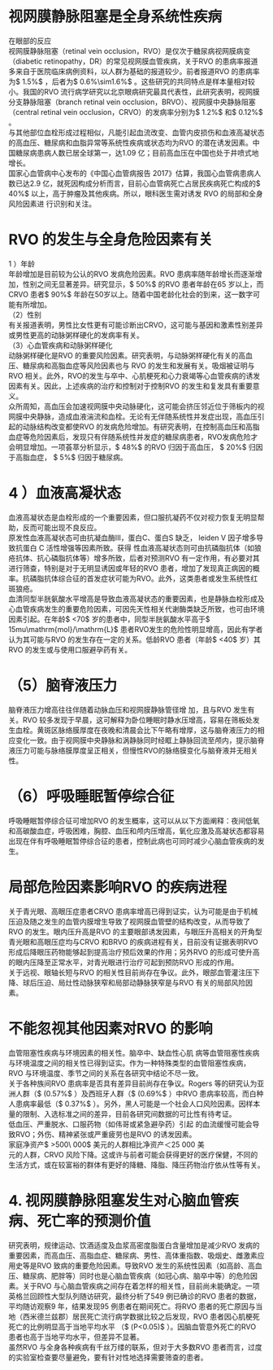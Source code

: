 # 视网膜静脉阻塞是全身系统性疾病  
在眼部的反应  
视网膜静脉阻塞（retinal vein occlusion，RVO）是仅次于糖尿病视网膜病变（diabetic retinopathy，DR）的常见视网膜血管疾病，关于RVO 的患病率报道多来自于医院临床病例资料，以人群为基础的报道较少。前者报道RVO 的患病率为$ 1.5\%$ ，后者为$ 0.6\%\sim1.6\%$ 。这些研究的共同特点是样本量相对较小。我国的RVO 流行病学研究以北京眼病研究最具代表性，此研究表明，视网膜分支静脉阻塞（branch retinal vein occlusion，BRVO）、视网膜中央静脉阻塞（central retinal vein occlusion，CRVO）的发病率分别为$ 1.2\%$  和$ 0.12\%$  。  
与其他部位血栓形成过程相似，凡能引起血流改变、血管内皮损伤和血液高凝状态的高血压、糖尿病和血脂异常等系统性疾病或状态均为RVO 的潜在诱发因素。中国糖尿病患病人数已居全球第一，达1.09 亿；目前高血压在中国也处于井喷式地增长。  
国家心血管病中心发布的《中国心血管病报告 2017》估算，我国心血管病患病人数已达2.9 亿，就死因构成分析而言，目前心血管病死亡占居民疾病死亡构成的$ 40\%$  以上，高于肿瘤及其他疾病。所以，眼科医生需对诱发 RVO  的局部和全身风险因素进 行识别和关注。  
# RVO 的发生与全身危险因素有关  
1 ）年龄  
年龄增加是目前较为公认的RVO 发病危险因素。RVO 患病率随年龄增长而逐渐增加，性别之间无显著差异。研究显示，$ 50\%$ 的RVO 患者年龄在65 岁以上，而CRVO 患者$ 90\%$ 年龄在50岁以上。随着中国老龄化社会的到来，这一数字可能有所增加。  
（2）性别  
有关报道表明，男性比女性更有可能诊断出CRVO，这可能与基因和激素性别差异或男性更高的动脉粥样硬化的发病率有关。  
（3）心血管疾病和动脉粥样硬化  
动脉粥样硬化是RVO 的重要风险因素。研究表明，与动脉粥样硬化有关的高血压、糖尿病和高脂血症等风险因素也与 RVO 的发生和发展有关。吸烟被证明与RVO 相关。此外，RVO的发生与卒中、心肌梗死和心力衰竭等心血管疾病的诱发因素有关。因此，上述疾病的治疗和控制对于控制RVO 的发生和复发具有重要意义。  
众所周知，高血压会加速视网膜中央动脉硬化，这可能会挤压邻近位于筛板内的视网膜中央静脉，造成血液湍流和血栓。无论有无伴随系统性并发症出现，高血压引起的动脉结构改变都使RVO 的发病危险增加。有研究表明，在控制高血压和高脂血症等危险因素后，发现只有伴随系统性并发症的糖尿病患者，RVO发病危险才会明显增加。一项荟萃分析显示，$ 48\%$  的RVO 归因于高血压， $ 20\%$   归因于高脂血症， $ 5\%$   归因于糖尿病。  
# 4 ）血液高凝状态  
血液高凝状态是血栓形成的一个重要因素，但口服抗凝药不仅对视力恢复无明显帮助，反而可能出现不良反应。  
原发性血液高凝状态可由抗凝血酶Ⅲ，蛋白C、蛋白S 缺乏， leiden V  因子增多导致抗蛋白 C  活性增强等因素所致。获得 性血液高凝状态则可由抗磷脂抗体（如狼疮抗体、抗心磷脂抗体等）增多所致，后者对预测RVO 有一定作用，有必要对其进行筛查，特别是对于无明显诱因或年轻的RVO 患者，增加了发现真正病因的概率。抗磷脂抗体综合征的首发症状可能为RVO。此外，这类患者或发生系统性红斑狼疮。  
血清同型半胱氨酸水平增高是导致血液高凝状态的重要因素，也是静脉血栓形成及心血管疾病发生的重要危险因素，可因先天性相关代谢酶类缺乏所致，也可由环境因素引起。在年龄$ <70$  岁的患者中，同型半胱氨酸水平高于$ 15mu\mathrm{mol}/\mathrm{L}$     患者RVO发生的危险性明显增高，因此有学者认为其可能与RVO 的发生存在一定的关系。低龄RVO 患者（年龄$ <40$  岁）其RVO 的发生或与使用口服避孕药有关。  
# （5）脑脊液压力  
脑脊液压力增高往往伴随着动脉血压和视网膜静脉管径增 加，且与RVO 发生有关。RVO 较多发现于早晨，这可解释为卧位睡眠时静水压增高，容易在筛板处发生血栓。黄斑区脉络膜厚度在夜晚和清晨会比下午略有增厚，这与脑脊液压力的相应变化一致。由于视网膜中央静脉和涡静脉同时经眶上静脉回流至颅内，提示脑脊液压力可能与脉络膜厚度呈正相关，但慢性RVO的脉络膜变化与脑脊液并无相关性。  
# （6）呼吸睡眠暂停综合征  
呼吸睡眠暂停综合征可增加RVO 的发生概率，这可以从以下方面阐释：夜间低氧和高碳酸血症，呼吸困难，胸腔、血压和颅内压增高，氧化应激及高凝状态都容易出现在伴有呼吸睡眠暂停综合征的患者，控制此病也可同时减少心脑血管疾病的发生。  
#  局部危险因素影响RVO 的疾病进程  
关于青光眼、高眼压症患者CRVO 患病率增高已得到证实，认为可能是由于机械压迫及随之发生的血管内膜增生导致了视网膜血管壁的结构改变，从而导致了RVO 的发生。眼内压升高是RVO 的主要眼部诱发因素，与眼压升高相关的开角型青光眼和高眼压症均与CRVO 和BRVO 的疾病进程有关，目前没有证据表明RVO 形成后降眼压药物能够起到提高治疗预后效果的作用；另外RVO 的形成可使升高的眼内压降至正常水平，对青光眼进行治疗可起到预防RVO 形成的作用。  
关于远视、眼轴长短与RVO 的相关性目前尚存在争议。此外，眼部血管灌注压下降、球后压迫、局灶性动脉狭窄和局部动静脉狭窄是与RVO 有关的局部风险因素。  
#  不能忽视其他因素对RVO 的影响  
血管阻塞性疾病与环境因素的相关性。脑卒中、缺血性心肌 病等血管阻塞性疾病与环境温度之间的相关性已得到证实。作为一种特殊类型的血管阻塞性疾病，RVO 与环境温度、季节之间的关系在各研究中结论不尽一致。  
关于各种族间RVO 患病率是否具有差异目前尚存在争议。Rogers 等的研究认为亚洲人群（$ (0.57\%$ ）及西班牙人群（$ (0.69\%$ ）中RVO 患病率较高，而白种人患病率最低（$ 0.37\%$ ）。另外，黑人可能是一个社会人口风险因素。因样本量的限制、入选标准之间的差异，目前各研究间数据的可比性有待考证。  
低血压、严重脱水、口服药物（如伟哥或紧急避孕药）引起 的血流缓慢可能会导致RVO；外伤、精神紧张或严重疲劳也是RVO 的诱发因素。  
家庭净资产$ >500\ 000$  美元的人群相比净资产＜25 000 美  
元的人群，CRVO 风险下降。这或许与前者可能会获得更好的医疗保健，不同的生活方式，或在较富裕的群体有更好的降糖、降脂、降压药物治疗依从性等有关。  
# 4. 视网膜静脉阻塞发生对心脑血管疾病、死亡率的预测价值  
研究表明，规律运动、饮酒适度及血浆高密度脂蛋白含量增加是减少RVO 发病的重要因素，而高血压、高脂血症、糖尿病、男性、高体重指数、吸烟史、雌激素应用史等是RVO 致病的重要危险因素。导致RVO 发生的系统性因素（如高龄、高血压、糖尿病、肥胖等）同时也是心脑血管疾病（如冠心病、脑卒中等）的危险因素。关于RVO 与心脑血管疾病之间存在着怎样的相关性，目前尚未能确定。一项英格兰回顾性大型队列随访研究，最终分析了549 例已确诊的RVO 患者的数据，平均随访观察9 年，结果发现95 例患者在期间死亡。将RVO 患者的死亡原因与当地（西米德兰兹郡）居民死亡流行病学数据比较之后发现，RVO 患者因心肌梗死死亡的比例明显高于当地平均水平 （$ (P<0.05)$ ）。因脑血管意外死亡的RVO 患者也高于当地平均水平，但差异不显著。  
虽然RVO 与全身各种疾病有千丝万缕的联系，但对于大多数RVO 患者而言，过度的实验室检查要尽量避免，要有针对性地选择需要筛查的患者。  